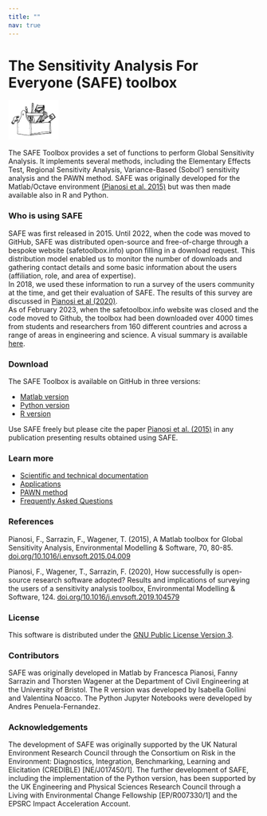 ```yaml
---
title: ""
nav: true
---
```


# The Sensitivity Analysis For Everyone (SAFE) toolbox #

<img src="drawing2.png" alt="SAFE logo" style="width:20%;" >

The SAFE Toolbox provides a set of functions to perform Global Sensitivity Analysis. 
It implements several methods, including the Elementary Effects Test, Regional Sensitivity Analysis,
Variance-Based (Sobol’) sensitivity analysis and the PAWN method. 
SAFE was originally developed for the Matlab/Octave environment [(Pianosi et al. 2015)](/index#references)
but was then made available also in R and Python. <br>

### Who is using SAFE ###

SAFE was first released in 2015. Until 2022, when the code was moved to GitHub,
SAFE was distributed open-source and free-of-charge through a bespoke 
website (safetoolbox.info) upon filling in a download request. This distribution model enabled us to monitor 
the number of downloads and gathering contact details and some basic information about the users (affiliation, 
role, and area of expertise). <br>
In 2018, we used these information to run a survey of the users community 
at the time, and get their evaluation of SAFE. 
The results of this survey are discussed in [Pianosi et al (2020)](/index#references). <br>
As of February 2023, when the safetoolbox.info website 
was closed and the code moved to Github, the toolbox had been downloaded over 4000 times
from students and researchers from 160 different countries and across a range of areas in
engineering and science. A visual summary is available [here](./Statistics.md/). <br>

### Download ###

The SAFE Toolbox is available on GitHub in three versions:
* [Matlab version](https://github.com/SAFEtoolbox/SAFEtoolbox/tree/master/SAFE-matlab/)
* [Python version](https://github.com/SAFEtoolbox/SAFEtoolbox/tree/master/SAFE-python/)
* [R version](https://github.com/SAFEtoolbox/SAFEtoolbox/tree/master/SAFE-R/)

Use SAFE freely but please cite the paper [Pianosi et al. (2015)](/index#references) in any publication
presenting results obtained using SAFE.

### Learn more ###

* [Scientific and technical documentation](./Documentation.md/)
* [Applications](./Applications.md/)
* [PAWN method](./Pawn.md/)
* [Frequently Asked Questions](./Faqs.md/)

<!--
### Install iRONS locally ###
To install iRONS on your computer: [Install iRONS](./Install.md/)
-->

### References ###
Pianosi, F., Sarrazin, F., Wagener, T. (2015), A Matlab toolbox for Global Sensitivity Analysis, Environmental Modelling 
& Software, 70, 80-85. [doi.org/10.1016/j.envsoft.2015.04.009](https://doi.org/10.1016/j.envsoft.2015.04.009)

Pianosi, F., Wagener, T., Sarrazin, F. (2020), How successfully is open-source research software adopted? Results and implications of surveying the users of a sensitivity analysis toolbox, Environmental Modelling & Software, 124. [doi.org/10.1016/j.envsoft.2019.104579](https://doi.org/10.1016/j.envsoft.2019.104579)

### License
This software is distributed under the [GNU Public License Version 3](https://www.gnu.org/licenses/gpl-3.0.en.html).

### Contributors ###

SAFE was originally developed in Matlab by Francesca Pianosi, Fanny Sarrazin and Thorsten Wagener 
at the Department of Civil Engineering at the University of Bristol. The R version was developed
by Isabella Gollini and Valentina Noacco. The Python Jupyter Notebooks were developed by
Andres Penuela-Fernandez.

### Acknowledgements ###

The development of SAFE was originally supported by the UK Natural Environment Research Council 
through the Consortium on Risk in the Environment: Diagnostics, Integration, Benchmarking, Learning 
and Elicitation (CREDIBLE) [NE/J017450/1].
The further development of SAFE, including the implementation of the Python version, 
has been supported by the UK Engineering and Physical Sciences Research Council through 
a Living with Environmental Change Fellowship [EP/R007330/1] and the EPSRC Impact Acceleration Account.

<!--&nbsp;
<div class="row">
  <img src="logo-full-colour.png" alt="Uni logo" style="width:20%;" hspace="20"> <img src="EPSRC_logo.png" alt="EPSRC logo" style="width:25%;" hspace="00">
<div >
-->
